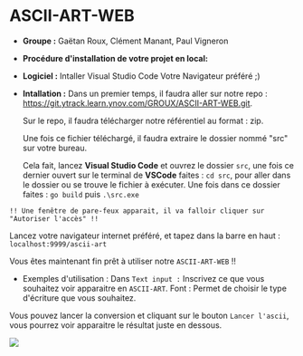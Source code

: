 # ASCII-ART-WEB

- **Groupe :** Gaëtan Roux, Clément Manant, Paul Vigneron


- **Procédure d'installation de votre projet en local:**

- **Logiciel :**
Intaller Visual Studio Code 
Votre Navigateur préféré ;)

- **Intallation :**
  Dans un premier temps, il faudra aller sur notre repo :   https://git.ytrack.learn.ynov.com/GROUX/ASCII-ART-WEB.git.
  
  Sur le repo, il faudra télécharger notre référentiel au format : zip.

  Une fois ce fichier téléchargé, il faudra extraire le dossier nommé "src" sur votre bureau.
  
  Cela fait, lancez **Visual Studio Code** et ouvrez le dossier ``src``, une fois ce dernier ouvert sur le terminal de **VSCode** faites : ``cd src``, pour aller dans le dossier ou se trouve le fichier à exécuter.
  Une fois dans ce dossier faites : ``go build`` puis ``.\src.exe``
  
``!! Une fenêtre de pare-feux apparait, il va falloir cliquer sur "Autoriser l'accès" !!``
  
  Lancez votre navigateur internet préféré, et tapez dans la barre en haut : ``localhost:9999/ascii-art``
  
  Vous êtes maintenant fin prêt à utiliser notre ``ASCII-ART-WEB`` !!
  
- Exemples d'utilisation :
 Dans ``Text input :`` Inscrivez ce que vous souhaitez voir apparaitre en ``ASCII-ART``.
 Font : Permet de choisir le type d'écriture que vous souhaitez.
 
 Vous pouvez lancer la conversion et cliquant sur le bouton ``Lancer l'ascii``, vous pourrez voir apparaitre le résultat juste en dessous.
 
 ![](https://i.imgur.com/iDGRHYG.png)